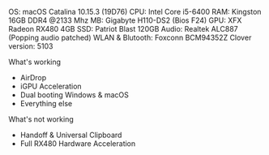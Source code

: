 OS: macOS Catalina 10.15.3 (19D76)
CPU: Intel Core i5-6400
RAM: Kingston 16GB DDR4 @2133 Mhz
MB: Gigabyte H110-DS2 (Bios F24)
GPU: XFX Radeon RX480 4GB
SSD: Patriot Blast 120GB
Audio: Realtek ALC887 (Popping audio patched)
WLAN & Blutooth: Foxconn BCM94352Z
Clover version: 5103

What's working
- AirDrop
- iGPU Acceleration
- Dual booting Windows & macOS
- Everything else

What's not working
- Handoff & Universal Clipboard
- Full RX480 Hardware Acceleration
